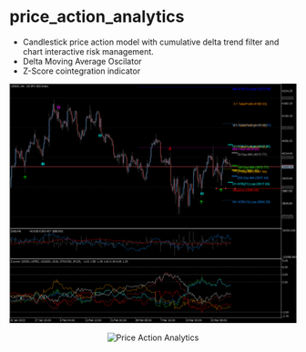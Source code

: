 # price_action_analytics

- Candlestick price action model with cumulative delta trend filter and chart interactive risk management. 
- Delta Moving Average Oscilator 
- Z-Score cointegration indicator

<p align="center">
  <img src="https://github.com/m4rk-lewis/price_action_analytics/blob/main/pics/US500H4 6.png" width="1000" title="Price Action Analytics">
</p>

<p align="center">
  <img src="https://github.com/m4rk-lewis/price_action_analytics/blob/main/pics/STOXX50H4 6.png" width="1000" title="Price Action Analytics">
</p>
 
